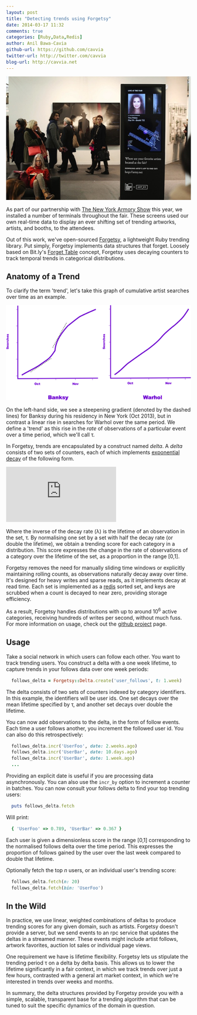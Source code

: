 ```yaml
---
layout: post
title: "Detecting trends using Forgetsy"
date: 2014-03-17 11:32
comments: true
categories: [Ruby,Data,Redis]
author: Anil Bawa-Cavia
github-url: https://github.com/cavvia
twitter-url: http://twitter.com/cavvia
blog-url: http://cavvia.net
---
```


![Armory Trending Screen](/images/2014-03-17-detecting-trends-with-forgetsy/monolith.jpg)

As part of our partnership with [The New York Armory Show](https://www.thearmoryshow.com/) this year, we installed a number of terminals throughout the fair. These screens used our own real-time data to display an ever shifting set of trending artworks, artists, and booths, to the attendees.

Out of this work, we've open-sourced [Forgetsy](https://github.com/cavvia/forgetsy), a lightweight Ruby trending library. Put simply, Forgetsy implements data structures that forget. Loosely based on Bit.ly's [Forget Table](http://word.bitly.com/post/41284219720/forget-table) concept, Forgetsy uses decaying counters to track temporal trends in categorical distributions.

<!-- more -->

## Anatomy of a Trend

To clarify the term 'trend', let's take this graph of cumulative artist searches over time as an example.

![Artist Search Graphs](/images/2014-03-17-detecting-trends-with-forgetsy/searches.png)

On the left-hand side, we see a steepening gradient (denoted by the dashed lines) for Banksy during his residency in New York (Oct 2013), but in contrast a linear rise in searches for Warhol over the same period. We define a 'trend' as this rise in the _rate_ of observations of a particular event over a time period, which we'll call τ.

In Forgetsy, trends are encapsulated by a construct named _delta_. A _delta_ consists of two sets of counters, each of which implements [exponential decay](https://en.wikipedia.org/wiki/Exponential_decay) of the following form.

![Exponential Decay](http://latex.codecogs.com/gif.latex?X_t_1%3DX_t_0%5Ctimes%7Be%5E%7B-%5Clambda%5Ctimes%7Bt%7D%7D%7D)

Where the inverse of the decay rate (λ) is the lifetime of an observation in the set, τ. By normalising one set by a set with half the decay rate (or double the lifetime), we obtain a trending score for each category in a distribution. This score expresses the change in the rate of observations of a category over the lifetime of the set, as a proportion in the range [0,1].

Forgetsy removes the need for manually sliding time windows or explicitly maintaining rolling counts, as observations naturally decay away over time. It's designed for heavy writes and sparse reads, as it implements decay at read time. Each set is implemented as a [redis](http://redis.io/) sorted set, and keys are scrubbed when a count is decayed to near zero, providing storage efficiency.

As a result, Forgetsy handles distributions with up to around 10<sup>6</sup> active categories, receiving hundreds of writes per second, without much fuss. For more information on usage, check out the [github project](https://github.com/cavvia/forgetsy) page.

## Usage

Take a social network in which users can follow each other. You want to track trending users. You construct a delta with a one week lifetime, to capture trends in your follows data over one week periods:

``` ruby
  follows_delta = Forgetsy::Delta.create('user_follows', t: 1.week)
```

The delta consists of two sets of counters indexed by category identifiers. In this example, the identifiers will be user ids. One set decays over the mean lifetime specified by τ, and another set decays over double the lifetime.

You can now add observations to the delta, in the form of follow events. Each time a user follows another, you increment the followed user id. You can also do this retrospectively:

``` ruby
  follows_delta.incr('UserFoo', date: 2.weeks.ago)
  follows_delta.incr('UserBar', date: 10.days.ago)
  follows_delta.incr('UserBar', date: 1.week.ago)
  ...
```

Providing an explicit date is useful if you are processing data asynchronously. You can also use the `incr_by` option to increment a counter in batches. You can now consult your follows delta to find your top trending users:

``` ruby
  puts follows_delta.fetch
```

Will print:

``` ruby
  { 'UserFoo' => 0.789, 'UserBar' => 0.367 }
```

Each user is given a dimensionless score in the range [0,1] corresponding to the normalised follows delta over the time period. This expresses the proportion of follows gained by the user over the last week compared to double that lifetime.

Optionally fetch the top _n_ users, or an individual user's trending score:

``` ruby
  follows_delta.fetch(n: 20)
  follows_delta.fetch(bin: 'UserFoo')
```

## In the Wild

In practice, we use linear, weighted combinations of deltas to produce trending scores for any given domain, such as artists. Forgetsy doesn't provide a server, but we send events to an rpc service that updates the deltas in a streamed manner. These events might include artist follows, artwork favorites, auction lot sales or individual page views.

One requirement we have is lifetime flexibility. Forgetsy lets us stipulate the trending period τ on a delta by delta basis. This allows us to lower the lifetime significantly in a fair context, in which we track trends over just a few hours, contrasted with a general art market context, in which we're interested in trends over weeks and months.

In summary, the delta structures provided by Forgetsy provide you with a simple, scalable, transparent base for a trending algorithm that can be tuned to suit the specific dynamics of the domain in question.
